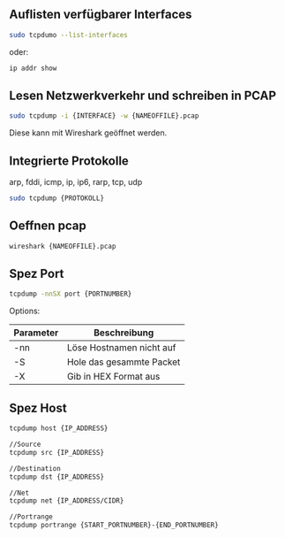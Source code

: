 
## Auflisten verfügbarer Interfaces
```bash
sudo tcpdumo --list-interfaces
```

oder:

```bash
ip addr show
```


## Lesen Netzwerkverkehr und schreiben in PCAP

```bash
sudo tcpdump -i {INTERFACE} -w {NAMEOFFILE}.pcap
```

Diese kann mit Wireshark geöffnet werden.

## Integrierte Protokolle

arp, fddi, icmp, ip, ip6, rarp, tcp, udp

```bash
sudo tcpdump {PROTOKOLL}
```


## Oeffnen pcap

```bash
wireshark {NAMEOFFILE}.pcap
```

## Spez Port

```bash
tcpdump -nnSX port {PORTNUMBER}
```

Options:

|Parameter|Beschreibung|
|----------------|------------------------------|
|-nn| Löse Hostnamen nicht auf|
|-S| Hole das gesammte Packet|
|-X| Gib in HEX Format aus|



## Spez Host

```bash
tcpdump host {IP_ADDRESS}

//Source
tcpdump src {IP_ADDRESS}

//Destination
tcpdump dst {IP_ADDRESS}

//Net
tcpdump net {IP_ADDRESS/CIDR}

//Portrange
tcpdump portrange {START_PORTNUMBER}-{END_PORTNUMBER}
```

